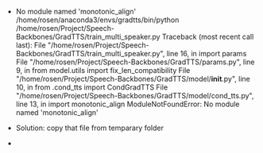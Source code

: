 
- No module named 'monotonic_align'
/home/rosen/anaconda3/envs/gradtts/bin/python /home/rosen/Project/Speech-Backbones/GradTTS/train_multi_speaker.py 
Traceback (most recent call last):
  File "/home/rosen/Project/Speech-Backbones/GradTTS/train_multi_speaker.py", line 16, in <module>
    import params
  File "/home/rosen/Project/Speech-Backbones/GradTTS/params.py", line 9, in <module>
    from model.utils import fix_len_compatibility
  File "/home/rosen/Project/Speech-Backbones/GradTTS/model/__init__.py", line 10, in <module>
    from .cond_tts import CondGradTTS
  File "/home/rosen/Project/Speech-Backbones/GradTTS/model/cond_tts.py", line 13, in <module>
    import monotonic_align
ModuleNotFoundError: No module named 'monotonic_align'
- Solution: copy that file from temparary folder


- 